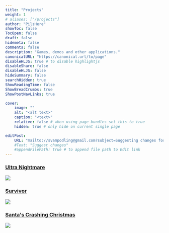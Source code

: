 ```yaml
---
title: "Projects"
weight: 1
# aliases: ["/projects"]
author: "PilzHere"
showToc: false
TocOpen: false
draft: false
hidemeta: false
comments: false
description: "Games, demos and other applications."
canonicalURL: "https://canonical.url/to/page"
disableHLJS: true # to disable highlightjs
disableShare: false
disableHLJS: false
hideSummary: false
searchHidden: true
ShowReadingTime: false
ShowBreadCrumbs: true
ShowPostNavLinks: true

cover:
    image: ""
    alt: "<alt text>"
    caption: "<text>"
    relative: false # when using page bundles set this to true
    hidden: true # only hide on current single page

editPost:
    URL: "mailto://svampodling@gmail.com?subject=Suggesting changes for "
    #Text: "Suggest changes"
    #appendFilePath: true # to append file path to Edit link
---
```


### [Ultra Nightmare](./ultra-nightmare)
![](https://img.itch.zone/aW1hZ2UvODY4MDEwLzQ4NzYzNjYucG5n/original/0lzA09.png)
### [Survivor](./survivor)
![](https://img.itch.zone/aW1hZ2UvNTk3NDI4LzMxNjM2ODcucG5n/347x500/NsAcVc.png)
### [Santa's Crashing Christmas](./santas-crashing-christmas)
![](https://img.itch.zone/aW1nLzI4MjMxNDgucG5n/original/L%2BDOI%2B.png)
